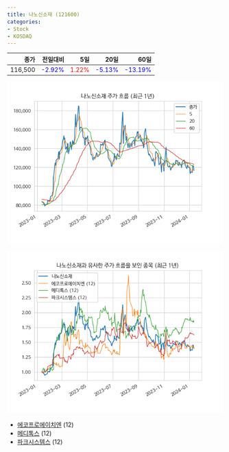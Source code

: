 ```yaml
---
title: 나노신소재 (121600)
categories:
- Stock
- KOSDAQ
---
```


|종가|전일대비|5일|20일|60일|
|---:|-------:|--:|---:|---:|
|116,500|<span style="color: blue">-2.92%</span>|<span style="color: red">1.22%</span>|<span style="color: blue">-5.13%</span>|<span style="color: blue">-13.19%</span>|


<!-- more -->

![121600](/assets/images/stock/121600.png)

![121600](/assets/images/stock/121600_sim.png)

- [에코프로에이치엔](/383310/) (12)
- [메디톡스](/086900/) (12)
- [파크시스템스](//140860/) (12)
